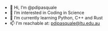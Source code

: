- 👋 Hi, I’m @pdipasquale
- 👀 I’m interested in Coding in Science
- 🌱 I’m currently learning Python, C++ and Rust
- 📫 I'm reachable at: pdipasquale@ltu.edu.au

<!---
pdipasquale/pdipasquale is a ✨ special ✨ repository because its `README.md` (this file) appears on your GitHub profile.
You can click the Preview link to take a look at your changes.
--->
